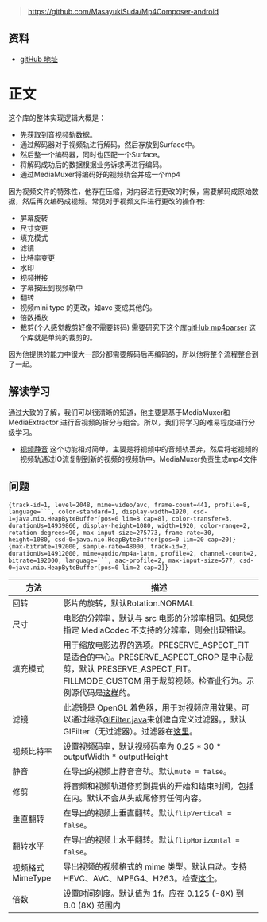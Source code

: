 > https://github.com/MasayukiSuda/Mp4Composer-android
## 资料
* [gitHub 地址](https://github.com/MasayukiSuda/Mp4Composer-android)
# 正文
这个库的整体实现逻辑大概是：
* 先获取到音视频轨数据。
* 通过解码器对于视频轨进行解码，然后存放到Surface中。
* 然后整一个编码器，同时也匹配一个Surface。
* 将解码成功后的数据根据业务诉求再进行编码。
* 通过MediaMuxer将编码好的视频轨合并成一个mp4

因为视频文件的特殊性，他存在压缩，对内容进行更改的时候，需要解码成原始数据，然后再次编码成视频。常见对于视频文件进行更改的操作有:
* 屏幕旋转
* 尺寸变更
* 填充模式
* 滤镜
* 比特率变更
* 水印
* 视频拼接
* 字幕按压到视频轨中
* 翻转
* 视频mini type 的更改，如avc 变成其他的。
* 倍数播放 
* 裁剪(个人感觉裁剪好像不需要转码) 需要研究下这个库[gitHub mp4parser](https://github.com/sannies/mp4parser) 这个库就是单纯的裁剪的。

因为他提供的能力中很大一部分都需要解码后再编码的，所以他将整个流程整合到了一起。

## 解读学习
通过大致的了解，我们可以很清晰的知道，他主要是基于MediaMuxer和MediaExtractor 进行音视频的拆分与组合。所以，我们将学习的难易程度进行分级学习。
* [视频静音]((一)视频静音实现.md) 这个功能相对简单，主要是将视频中的音频轨丢弃，然后将老视频的视频轨通过IO流复制到新的视频的视频轨中。MediaMuxer负责生成mp4文件




## 问题
````aidl
{track-id=1, level=2048, mime=video/avc, frame-count=441, profile=8, language=```, color-standard=1, display-width=1920, csd-1=java.nio.HeapByteBuffer[pos=0 lim=8 cap=8], color-transfer=3, durationUs=14939866, display-height=1080, width=1920, color-range=2, rotation-degrees=90, max-input-size=275773, frame-rate=30, height=1080, csd-0=java.nio.HeapByteBuffer[pos=0 lim=20 cap=20]}
{max-bitrate=192000, sample-rate=48000, track-id=2, durationUs=14912000, mime=audio/mp4a-latm, profile=2, channel-count=2, bitrate=192000, language=```, aac-profile=2, max-input-size=577, csd-0=java.nio.HeapByteBuffer[pos=0 lim=2 cap=2]}

````

| 方法             | 描述                                                         |
| ---------------- | ------------------------------------------------------------ |
| 回转             | 影片的旋转，默认Rotation.NORMAL                              |
| 尺寸             | 电影的分辨率，默认与 src 电影的分辨率相同。如果您指定 MediaCodec 不支持的分辨率，则会出现错误。 |
| 填充模式         | 用于缩放电影边界的选项。PRESERVE_ASPECT_FIT 是适合的中心。PRESERVE_ASPECT_CROP 是中心裁剪，默认 PRESERVE_ASPECT_FIT。 FILLMODE_CUSTOM 用于裁剪视频。检查[此](https://github.com/MasayukiSuda/Mp4Composer-android/blob/master/art/fillmode_custom.gif)行为。示例源代码是[这样](https://github.com/MasayukiSuda/Mp4Composer-android/blob/master/sample/src/main/java/com/daasuu/sample/FillModeCustomActivity.java)的。 |
| 滤镜             | 此滤镜是 OpenGL 着色器，用于对视频应用效果。可以通过继承[GlFilter.java](https://github.com/MasayukiSuda/Mp4Composer-android/blob/master/mp4compose/src/main/java/com/daasuu/mp4compose/filter/GlFilter.java)来创建自定义过滤器。，默认GlFilter（无过滤器）。过滤器在[这里](https://github.com/MasayukiSuda/Mp4Composer-android/tree/master/mp4compose/src/main/java/com/daasuu/mp4compose/filter)。 |
| 视频比特率       | 设置视频码率，默认视频码率为 0.25 * 30 * outputWidth * outputHeight |
| 静音           | 在导出的视频上静音音轨。默认`mute = false`。                 |
| 修剪             | 将音频和视频轨道修剪到提供的开始和结束时间，包括在内。默认不会从头或尾修剪任何内容。 |
| 垂直翻转         | 在导出的视频上垂直翻转。默认`flipVertical = false`。         |
| 翻转水平         | 在导出的视频上水平翻转。默认`flipHorizontal = false`。       |
| 视频格式MimeType | 导出视频的视频格式的 mime 类型。默认自动。支持 HEVC、AVC、MPEG4、H263。检查[这个](https://github.com/MasayukiSuda/Mp4Composer-android/blob/master/mp4compose/src/main/java/com/daasuu/mp4compose/VideoFormatMimeType.java)。 |
| 倍数        | 设置时间刻度。默认值为 1f。应在 0.125 (-8X) 到 8.0 (8X) 范围内 |

